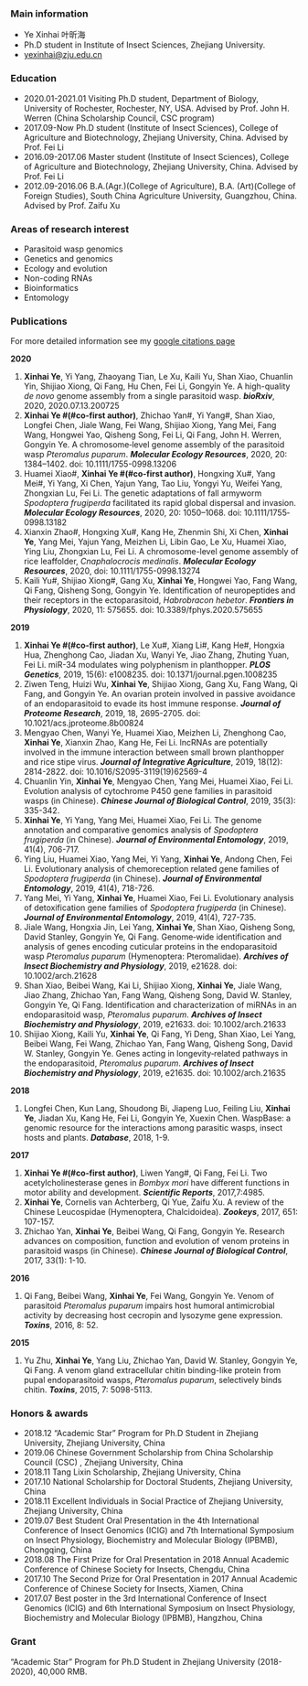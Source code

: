 ### Main information
- Ye Xinhai 叶昕海
- Ph.D student in Institute of Insect Sciences, Zhejiang University.
- yexinhai@zju.edu.cn

### Education
- 2020.01-2021.01 Visiting Ph.D student, Department of Biology, University of Rochester, Rochester, NY, USA. Advised by Prof. John H. Werren (China Scholarship Council, CSC program)
- 2017.09-Now	Ph.D student (Institute of Insect Sciences), College of Agriculture and Biotechnology, Zhejiang University, China. Advised by Prof. Fei Li
- 2016.09-2017.06	Master student (Institute of Insect Sciences), College of Agriculture and Biotechnology, Zhejiang University, China. Advised by Prof. Fei Li
- 2012.09-2016.06	B.A.(Agr.)(College of Agriculture), B.A. (Art)(College of Foreign Studies), South China Agriculture University, Guangzhou, China. Advised by Prof. Zaifu Xu

### Areas of research interest
- Parasitoid wasp genomics
- Genetics and genomics
- Ecology and evolution
- Non-coding RNAs
- Bioinformatics
- Entomology

### Publications
For more detailed information see my [google citations page](https://scholar.google.com/citations?user=oV39vz0AAAAJ&hl=zh-CN)

**2020**
1. **Xinhai Ye**, Yi Yang, Zhaoyang Tian, Le Xu, Kaili Yu, Shan Xiao, Chuanlin Yin, Shijiao Xiong, Qi Fang, Hu Chen, Fei Li, Gongyin Ye. A high-quality *de novo* genome assembly from a single parasitoid wasp. ***bioRxiv***, 2020, 2020.07.13.200725
2. **Xinhai Ye #(#co-first author)**, Zhichao Yan#, Yi Yang#, Shan Xiao, Longfei Chen, Jiale Wang, Fei Wang, Shijiao Xiong, Yang Mei, Fang Wang, Hongwei Yao, Qisheng Song, Fei Li, Qi Fang, John H. Werren, Gongyin Ye. A chromosome‐level genome assembly of the parasitoid wasp *Pteromalus puparum*. ***Molecular Ecology Resources***, 2020, 20: 1384–1402. doi: 10.1111/1755-0998.13206
3. Huamei Xiao#, **Xinhai Ye #(#co-first author)**, Hongxing Xu#, Yang Mei#, Yi Yang, Xi Chen, Yajun Yang, Tao Liu, Yongyi Yu, Weifei Yang, Zhongxian Lu, Fei Li. The genetic adaptations of fall armyworm *Spodoptera frugiperda* facilitated its rapid global dispersal and invasion. ***Molecular Ecology Resources***, 2020, 20: 1050–1068. doi: 10.1111/1755‐0998.13182
4. Xianxin Zhao#, Hongxing Xu#, Kang He, Zhenmin Shi, Xi Chen, **Xinhai Ye**, Yang Mei, Yajun Yang, Meizhen Li, Libin Gao, Le Xu, Huamei Xiao, Ying Liu, Zhongxian Lu, Fei Li. A chromosome-level genome assembly of rice leaffolder, *Cnaphalocrocis medinalis*. ***Molecular Ecology Resources***, 2020, doi: 10.1111/1755-0998.13274
5. Kaili Yu#, Shijiao Xiong#, Gang Xu, **Xinhai Ye**, Hongwei Yao, Fang Wang, Qi Fang, Qisheng Song, Gongyin Ye. Identification of neuropeptides and their receptors in the ectoparasitoid, *Habrobracon hebetor*. ***Frontiers in Physiology***, 2020, 11: 575655. doi: 10.3389/fphys.2020.575655

**2019**
1. **Xinhai Ye #(#co-first author)**, Le Xu#, Xiang Li#, Kang He#, Hongxia Hua, Zhenghong Cao, Jiadan Xu, Wanyi Ye, Jiao Zhang, Zhuting Yuan, Fei Li. miR-34 modulates wing polyphenism in planthopper. ***PLOS Genetics***, 2019, 15(6): e1008235. doi: 10.1371/journal.pgen.1008235
2. Ziwen Teng, Huizi Wu, **Xinhai Ye**, Shijiao Xiong, Gang Xu, Fang Wang, Qi Fang, and Gongyin Ye. An ovarian protein involved in passive avoidance of an endoparasitoid to evade its host immune response. ***Journal of Proteome Research***, 2019, 18, 2695-2705. doi: 10.1021/acs.jproteome.8b00824
3. Mengyao Chen, Wanyi Ye, Huamei Xiao, Meizhen Li, Zhenghong Cao, **Xinhai Ye**, Xianxin Zhao, Kang He, Fei Li. lncRNAs are potentially involved in the immune interaction between small brown planthopper and rice stipe virus. ***Journal of Integrative Agriculture***, 2019, 18(12): 2814-2822. doi: 10.1016/S2095-3119(19)62569-4
4. Chuanlin Yin, **Xinhai Ye**, Mengyao Chen, Yang Mei, Huamei Xiao, Fei Li. Evolution analysis of cytochrome P450 gene families in parasitoid wasps (in Chinese). ***Chinese Journal of Biological Control***, 2019, 35(3): 335-342.
5. **Xinhai Ye**, Yi Yang, Yang Mei, Huamei Xiao, Fei Li. The genome annotation and comparative genomics analysis of *Spodoptera frugiperda* (in Chinese). ***Journal of Environmental Entomology***, 2019, 41(4), 706-717.
6. Ying Liu, Huamei Xiao, Yang Mei, Yi Yang, **Xinhai Ye**, Andong Chen, Fei Li. Evolutionary analysis of chemoreception related gene families of *Spodoptera frugiperda* (in Chinese). ***Journal of Environmental Entomology***, 2019, 41(4), 718-726.
7. Yang Mei, Yi Yang, **Xinhai Ye**, Huamei Xiao, Fei Li. Evolutionary analysis of detoxification gene families of *Spodoptera frugiperda* (in Chinese). ***Journal of Environmental Entomology***, 2019, 41(4), 727-735.
8. Jiale Wang, Hongxia Jin, Lei Yang, **Xinhai Ye**, Shan Xiao, Qisheng Song, David Stanley, Gongyin Ye, Qi Fang. Genome‐wide identification and analysis of genes encoding cuticular proteins in the endoparasitoid wasp *Pteromalus puparum* (Hymenoptera: Pteromalidae). ***Archives of Insect Biochemistry and Physiology***, 2019, e21628. doi: 10.1002/arch.21628
9. Shan Xiao, Beibei Wang, Kai Li, Shijiao Xiong, **Xinhai Ye**, Jiale Wang, Jiao Zhang, Zhichao Yan, Fang Wang, Qisheng Song, David W. Stanley, Gongyin Ye, Qi Fang. Identification and characterization of miRNAs in an endoparasitoid wasp, *Pteromalus puparum*. ***Archives of Insect Biochemistry and Physiology***, 2019, e21633. doi: 10.1002/arch.21633
10. Shijiao Xiong, Kaili Yu, **Xinhai Ye**, Qi Fang, Yi Deng, Shan Xiao, Lei Yang, Beibei Wang, Fei Wang, Zhichao Yan, Fang Wang, Qisheng Song, David W. Stanley, Gongyin Ye. Genes acting in longevity‐related pathways in the endoparasitoid, *Pteromalus puparum*. ***Archives of Insect Biochemistry and Physiology***, 2019, e21635. doi: 10.1002/arch.21635

**2018**
1. Longfei Chen, Kun Lang, Shoudong Bi, Jiapeng Luo, Feiling Liu, **Xinhai Ye**, Jiadan Xu, Kang He, Fei Li, Gongyin Ye, Xuexin Chen. WaspBase: a genomic resource for the interactions among parasitic wasps, insect hosts and plants. ***Database***, 2018, 1-9.

**2017**
1. **Xinhai Ye #(#co-first author)**, Liwen Yang#, Qi Fang, Fei Li. Two acetylcholinesterase genes in *Bombyx mori* have different functions in motor ability and development. ***Scientific Reports***, 2017,7:4985.
2. **Xinhai Ye**, Cornelis van Achterberg, Qi Yue, Zaifu Xu. A review of the Chinese Leucospidae (Hymenoptera, Chalcidoidea). ***Zookeys***, 2017, 651: 107-157.
3. Zhichao Yan, **Xinhai Ye**, Beibei Wang, Qi Fang, Gongyin Ye. Research advances on composition, function and evolution of venom proteins in parasitoid wasps (in Chinese). ***Chinese Journal of Biological Control***, 2017, 33(1): 1-10.

**2016**
1. Qi Fang, Beibei Wang, **Xinhai Ye**, Fei Wang, Gongyin Ye. Venom of parasitoid *Pteromalus puparum* impairs host humoral antimicrobial activity by decreasing host cecropin and lysozyme gene expression. ***Toxins***, 2016, 8: 52.

**2015**
1. Yu Zhu, **Xinhai Ye**, Yang Liu, Zhichao Yan, David W. Stanley, Gongyin Ye, Qi Fang. A venom gland extracellular chitin binding-like protein from pupal endoparasitoid wasps, *Pteromalus puparum*, selectively binds chitin. ***Toxins***, 2015, 7: 5098-5113.

### Honors & awards
- 2018.12	“Academic Star” Program for Ph.D Student in Zhejiang University, Zhejiang University, China
- 2019.06	Chinese Government Scholarship from China Scholarship Council (CSC) , Zhejiang University, China
- 2018.11	Tang Lixin Scholarship, Zhejiang University, China
- 2017.10	National Scholarship for Doctoral Students, Zhejiang University, China
- 2018.11	Excellent Individuals in Social Practice of Zhejiang University, Zhejiang University, China
- 2019.07	Best Student Oral Presentation in the 4th International Conference of Insect Genomics (ICIG) and 7th International Symposium on Insect Physiology, Biochemistry and Molecular Biology (IPBMB), Chongqing, China
- 2018.08	The First Prize for Oral Presentation in 2018 Annual Academic Conference of Chinese Society for Insects, Chengdu, China
- 2017.10	The Second Prize for Oral Presentation in 2017 Annual Academic Conference of Chinese Society for Insects, Xiamen, China
- 2017.07	Best poster in the 3rd International Conference of Insect Genomics (ICIG) and 6th International Symposium on Insect Physiology, Biochemistry and Molecular Biology (IPBMB), Hangzhou, China

### Grant
“Academic Star” Program for Ph.D Student in Zhejiang University (2018-2020), 40,000 RMB.
